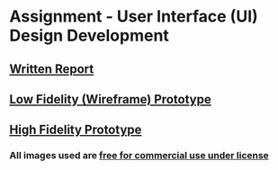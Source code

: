 # Assignment - User Interface (UI) Design Development

## [Written Report](/User-Research-Report.md)

## [Low Fidelity (Wireframe) Prototype](https://www.figma.com/file/yooNQiDdZuGaFt3h9uEQa4/TravelNZ-Wireframe-Prototype?node-id=0%3A1)

## [High Fidelity Prototype]()
### All images used are [free for commercial use under license](https://unsplash.com/license)
